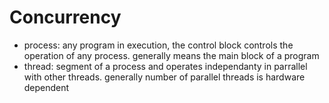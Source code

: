 # Concurrency

- process: any program in execution, the control block controls the operation
  of any process. generally means the main block of a program
- thread: segment of a process and operates independanty in parrallel with
  other threads. generally number of parallel threads is hardware dependent
